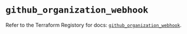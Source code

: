 # `github_organization_webhook`

Refer to the Terraform Registory for docs: [`github_organization_webhook`](https://registry.terraform.io/providers/integrations/github/5.25.1/docs/resources/organization_webhook).
